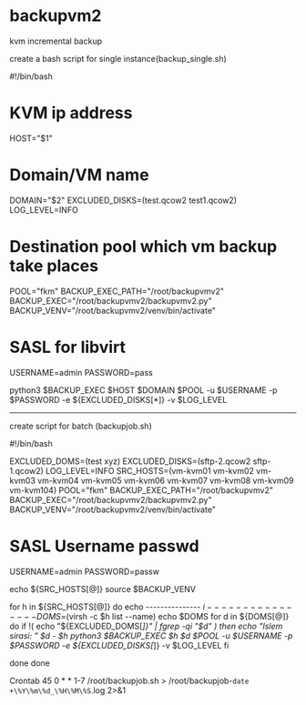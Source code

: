 # backupvm2
kvm incremental backup

create a bash script for single instance(backup_single.sh)

#!/bin/bash

# KVM ip address
HOST="$1"
# Domain/VM name
DOMAIN="$2"
EXCLUDED_DISKS=(test.qcow2 test1.qcow2)
LOG_LEVEL=INFO
# Destination pool which vm backup take places
POOL="fkm"
BACKUP_EXEC_PATH="/root/backupvmv2"
BACKUP_EXEC="/root/backupvmv2/backupvmv2.py"
BACKUP_VENV="/root/backupvmv2/venv/bin/activate"
# SASL for libvirt
USERNAME=admin
PASSWORD=pass


python3 $BACKUP_EXEC $HOST $DOMAIN $POOL -u $USERNAME -p $PASSWORD -e ${EXCLUDED_DISKS[*]} -v $LOG_LEVEL


--------
create script for batch (backupjob.sh)

#!/bin/bash

EXCLUDED_DOMS=(test xyz)
EXCLUDED_DISKS=(sftp-2.qcow2 sftp-1.qcow2)
LOG_LEVEL=INFO
SRC_HOSTS=(vm-kvm01 vm-kvm02 vm-kvm03 vm-kvm04 vm-kvm05 vm-kvm06 vm-kvm07 vm-kvm08 vm-kvm09 vm-kvm104)
POOL="fkm"
BACKUP_EXEC_PATH="/root/backupvmv2"
BACKUP_EXEC="/root/backupvmv2/backupvmv2.py"
BACKUP_VENV="/root/backupvmv2/venv/bin/activate"
# SASL Username passwd
USERNAME=admin
PASSWORD=passw


echo ${SRC_HOSTS[@]}
source $BACKUP_VENV

for h in ${SRC_HOSTS[@]}
do
   echo --------------- $i ----------------
   DOMS=$(virsh -c $h list --name)
   echo $DOMS
   for d in ${DOMS[@]}
   do
       if !( echo "${EXCLUDED_DOMS[*]}" | fgrep -qi "$d" )
       then
          echo "Islem sirasi: " $d - $h
          python3 $BACKUP_EXEC $h $d $POOL -u $USERNAME -p $PASSWORD -e ${EXCLUDED_DISKS[*]} -v $LOG_LEVEL
       fi

   done
done



Crontab
45 0 * * 1-7 /root/backupjob.sh > /root/backupjob-`date +\%Y\%m\%d_\%H\%M\%S`.log 2>&1
